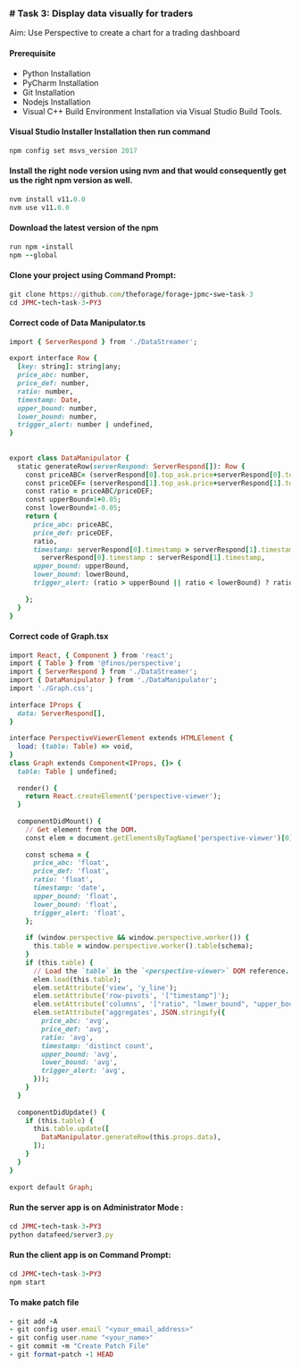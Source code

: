 ### # Task 3: Display data visually for traders
Aim: Use Perspective to create a chart for a trading dashboard

#### Prerequisite
- Python Installation
- PyCharm Installation
- Git Installation
- Nodejs Installation
- Visual C++ Build Environment Installation via Visual Studio Build Tools.
  
#### Visual Studio Installer Installation then run command
```ruby
npm config set msvs_version 2017
```

#### Install the right node version using nvm and that would consequently get us the right npm version as well.
```ruby
nvm install v11.0.0
nvm use v11.0.0
```

#### Download the latest version of the npm 
```ruby
run npm -install
npm --global
```

#### Clone your project using Command Prompt:
```ruby
git clone https://github.com/theforage/forage-jpmc-swe-task-3
cd JPMC-tech-task-3-PY3
```
#### Correct code of Data Manipulator.ts
```ruby
import { ServerRespond } from './DataStreamer';
 
export interface Row {
  [key: string]: string|any;
  price_abc: number,
  price_def: number,
  ratio: number,
  timestamp: Date,
  upper_bound: number,
  lower_bound: number,
  trigger_alert: number | undefined,
}
 
 
export class DataManipulator {
  static generateRow(serverRespond: ServerRespond[]): Row {
    const priceABC= (serverRespond[0].top_ask.price+serverRespond[0].top_bid.price)/2;
    const priceDEF= (serverRespond[1].top_ask.price+serverRespond[1].top_bid.price)/2;
    const ratio = priceABC/priceDEF;
    const upperBound=1+0.05;
    const lowerBound=1-0.05;
    return {
      price_abc: priceABC,
      price_def: priceDEF,
      ratio,
      timestamp: serverRespond[0].timestamp > serverRespond[1].timestamp ?
        serverRespond[0].timestamp : serverRespond[1].timestamp,
      upper_bound: upperBound,
      lower_bound: lowerBound,
      trigger_alert: (ratio > upperBound || ratio < lowerBound) ? ratio : undefined,
 
    };
  }
}
```

#### Correct code of Graph.tsx
```ruby
import React, { Component } from 'react';
import { Table } from '@finos/perspective';
import { ServerRespond } from './DataStreamer';
import { DataManipulator } from './DataManipulator';
import './Graph.css';
 
interface IProps {
  data: ServerRespond[],
}
 
interface PerspectiveViewerElement extends HTMLElement {
  load: (table: Table) => void,
}
class Graph extends Component<IProps, {}> {
  table: Table | undefined;
 
  render() {
    return React.createElement('perspective-viewer');
  }
 
  componentDidMount() {
    // Get element from the DOM.
    const elem = document.getElementsByTagName('perspective-viewer')[0] as unknown as PerspectiveViewerElement;
 
    const schema = {
      price_abc: 'float',
      price_def: 'float',
      ratio: 'float',
      timestamp: 'date',
      upper_bound: 'float',
      lower_bound: 'float',
      trigger_alert: 'float',
    };
 
    if (window.perspective && window.perspective.worker()) {
      this.table = window.perspective.worker().table(schema);
    }
    if (this.table) {
      // Load the `table` in the `<perspective-viewer>` DOM reference.
      elem.load(this.table);
      elem.setAttribute('view', 'y_line');
      elem.setAttribute('row-pivots', '["timestamp"]');
      elem.setAttribute('columns', '["ratio", "lower_bound", "upper_bound", "trigger_alert"]');
      elem.setAttribute('aggregates', JSON.stringify({
        price_abc: 'avg',
        price_def: 'avg',
        ratio: 'avg',
        timestamp: 'distinct count',
        upper_bound: 'avg',
        lower_bound: 'avg',
        trigger_alert: 'avg',
      }));
    }
  }
 
  componentDidUpdate() {
    if (this.table) {
      this.table.update([
        DataManipulator.generateRow(this.props.data),
      ]);
    }
  }
}
 
export default Graph;
```

#### Run the server app is on Administrator Mode :
```ruby
cd JPMC-tech-task-3-PY3
python datafeed/server3.py
```

#### Run the client app is on Command Prompt:
```ruby
cd JPMC-tech-task-3-PY3
npm start
```

#### To make patch file
```ruby
- git add -A
- git config user.email "<your_email_address>"
- git config user.name "<your_name>"
- git commit -m "Create Patch File"
- git format-patch -1 HEAD
```
